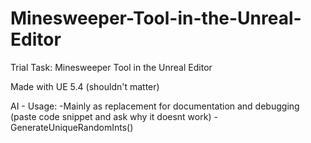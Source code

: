 # Minesweeper-Tool-in-the-Unreal-Editor
Trial Task: Minesweeper Tool in the Unreal Editor

Made with UE 5.4 (shouldn't matter) 

AI - Usage: 
-Mainly as replacement for documentation and debugging (paste code snippet and ask why it doesnt work)
-GenerateUniqueRandomInts()
